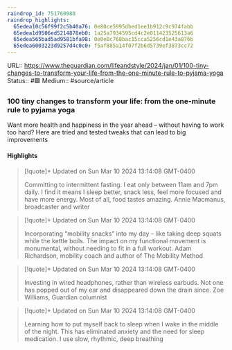 ```yaml
---
raindrop_id: 751760980
raindrop_highlights:
  65edea10c56f99f2c5b40a76: 0e80ce5995dbed1ee1b912c9c974fabb
  65edea1d9506ed5214878eb0: 1a25a7934595cd4c2e011423525613a6
  65edea565bad5ad9581bfa98: 0e0e0c768bac15cca5256cd1e43a876b
  65edea6003223d9257d4c0c0: f5af885a14f07f2b6d5739ef3873cc72
---
```


URL:: https://www.theguardian.com/lifeandstyle/2024/jan/01/100-tiny-changes-to-transform-your-life-from-the-one-minute-rule-to-pyjama-yoga
Status:: #🟩
Medium:: #source/article


### 100 tiny changes to transform your life: from the one-minute rule to pyjama yoga

Want more health and happiness in the year ahead – without having to work too hard? Here are tried and tested tweaks that can lead to big improvements

#### Highlights

> [!quote]+ Updated on Sun Mar 10 2024 13:14:08 GMT-0400
>
> Committing to intermittent fasting. I eat only between 11am and 7pm daily. I find it means I sleep better, snack less, feel more focused and have more energy. Most of all, food tastes amazing. Annie Macmanus, broadcaster and writer

> [!quote]+ Updated on Sun Mar 10 2024 13:14:08 GMT-0400
>
> Incorporating “mobility snacks” into my day – like taking deep squats while the kettle boils. The impact on my functional movement is monumental, without needing to fit in a full workout. Adam Richardson, mobility coach and author of The Mobility Method

> [!quote]+ Updated on Sun Mar 10 2024 13:14:08 GMT-0400
>
> Investing in wired headphones, rather than wireless earbuds. Not one has popped out of my ear and disappeared down the drain since. Zoe Williams, Guardian columnist

> [!quote]+ Updated on Sun Mar 10 2024 13:14:08 GMT-0400
>
> Learning how to put myself back to sleep when I wake in the middle of the night. This has eliminated anxiety and the need for sleep medication. I use slow, rhythmic, deep breathing
